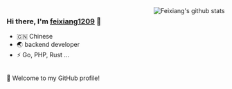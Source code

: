 <img align="right" src="https://github-readme-stats.vercel.app/api?username=fyxemmmm&show_icons=true&theme=vue" alt="Feixiang's github stats" />

### Hi there, I'm [feixiang1209](https://suki.fyxemmmm.cn) 🎉
- 🇨🇳 Chinese
- 🌏 backend developer
- ⚡ Go, PHP, Rust ...





<br>
🎉 Welcome to my GitHub profile!
